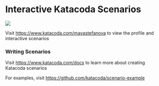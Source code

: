 # Interactive Katacoda Scenarios

[![](http://shields.katacoda.com/katacoda/mayastefanova/count.svg)](https://www.katacoda.com/mayastefanova "Get your profile on Katacoda.com")

Visit https://www.katacoda.com/mayastefanova to view the profile and interactive scenarios

### Writing Scenarios
Visit https://www.katacoda.com/docs to learn more about creating Katacoda scenarios

For examples, visit https://github.com/katacoda/scenario-example
